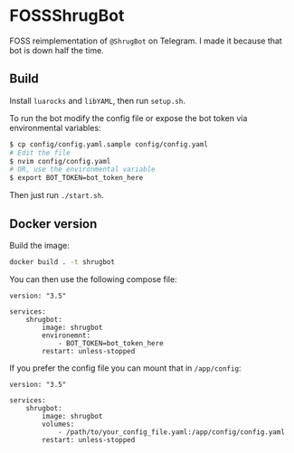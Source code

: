 # FOSSShrugBot

FOSS reimplementation of `@ShrugBot` on Telegram.
I made it because that bot is down half the time.

## Build

Install `luarocks` and `libYAML`, then run `setup.sh`.

To run the bot modify the config file or expose the bot token via environmental
variables:

```bash
$ cp config/config.yaml.sample config/config.yaml
# Edit the file
$ nvim config/config.yaml
# OR, use the environmental variable
$ export BOT_TOKEN=bot_token_here
```

Then just run `./start.sh`.

## Docker version

Build the image:

```bash
docker build . -t shrugbot
```

You can then use the following compose file:

```docker-compose
version: "3.5"

services:
    shrugbot:
        image: shrugbot
        environemnt:
            - BOT_TOKEN=bot_token_here
        restart: unless-stopped
```

If you prefer the config file you can mount that in `/app/config`:

```docker-compose
version: "3.5"

services:
    shrugbot:
        image: shrugbot
        volumes:
            - /path/to/your_config_file.yaml:/app/config/config.yaml
        restart: unless-stopped
```
